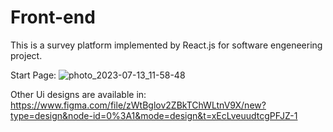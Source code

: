 # Front-end

This is a survey platform implemented by React.js for software engeneering project.

Start Page:
![photo_2023-07-13_11-58-48](https://github.com/Software-Engineering-Project-4012/Front-end/assets/84022001/e5c3438a-1af3-4f27-913c-7c8653185671)

Other Ui designs are available in: https://www.figma.com/file/zWtBglov2ZBkTChWLtnV9X/new?type=design&node-id=0%3A1&mode=design&t=xEcLveuudtcgPFJZ-1

